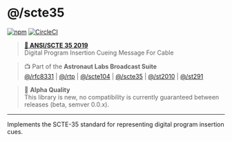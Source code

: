 # @/scte35

[![npm](https://img.shields.io/npm/v/@astronautlabs/scte35)](https://npmjs.com/package/@astronautlabs/scte35)
[![CircleCI](https://circleci.com/gh/astronautlabs/scte35.svg?style=svg)](https://circleci.com/gh/astronautlabs/scte35)

> **[📜 ANSI/SCTE 35 2019](https://webstore.ansi.org/Standards/SCTE/ANSISCTE352019)**  
> Digital Program Insertion Cueing Message For Cable

> 📺 Part of the **Astronaut Labs Broadcast Suite**  
> [@/rfc8331](https://github.com/astronautlabs/rfc8331) |
> [@/rtp](https://github.com/astronautlabs/rtp) |
> [@/scte104](https://github.com/astronautlabs/scte104) | 
> [@/scte35](https://github.com/astronautlabs/scte35) | 
> [@/st2010](https://github.com/astronautlabs/st2010) | 
> [@/st291](https://github.com/astronautlabs/st291)

> 📝 **Alpha Quality**  
> This library is new, no compatibility is currently guaranteed between 
> releases (beta, semver 0.0.x).

---

Implements the SCTE-35 standard for representing digital program insertion cues.
